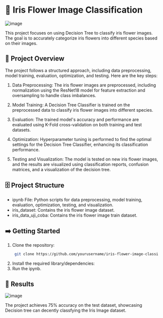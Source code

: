 # 🔎 Iris Flower Image Classification

![image](https://github.com/ARKnajmi/IrisFlowerImageClassification/assets/149140186/1e430339-eb2f-4800-9985-4638d5fca7c1)

This project focuses on using Decision Tree to classify iris flower images. The goal is to accurately categorize iris flowers into different species based on their images.

## 🚀 Project Overview
The project follows a structured approach, including data preprocessing, model training, evaluation, optimization, and testing. Here are the key steps:

1. Data Preprocessing: The iris flower images are preprocessed, including normalization using the ResNet18 model for feature extraction and oversampling to handle class imbalances.

2. Model Training: A Decision Tree Classifier is trained on the preprocessed data to classify iris flower images into different species.

3. Evaluation: The trained model's accuracy and performance are evaluated using K-Fold cross-validation on both training and test datasets.

4. Optimization: Hyperparameter tuning is performed to find the optimal settings for the Decision Tree Classifier, enhancing its classification performance.

5. Testing and Visualization: The model is tested on new iris flower images, and the results are visualized using classification reports, confusion matrices, and a visualization of the decision tree.

## 🗄️ Project Structure
* ipynb File: Python scripts for data preprocessing, model training, evaluation, optimization, testing, and visualization.
* iris_dataset: Contains the iris flower image dataset.
* iris_data_uji_coba: Contains the iris flower image train dataset.

## ➡️ Getting Started
1. Clone the repository:
   ```bash
    git clone https://github.com/yourusername/iris-flower-image-classification.git
    ```
2. Install the required library/dependencies:
3. Run the ipynb.

## 🏁 Results
![image](https://github.com/ARKnajmi/IrisFlowerImageClassification/assets/149140186/f7788b12-add2-49b1-a5e8-54dc0ad62d55)

The project achieves 75% accuracy on the test dataset, showcasing Decision tree can decently classfying the Iris Image dataset.
